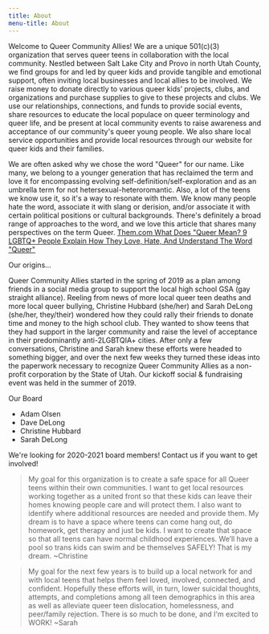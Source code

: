 ```yaml
---
title: About
menu-title: About
---
```


Welcome to Queer Community Allies! We are a unique 501(c)(3) organization that serves queer teens in collaboration with the local community. Nestled between Salt Lake City and Provo in north Utah County, we find groups for and led by queer kids and provide tangible and emotional support, often inviting local businesses and local allies to be involved. We raise money to donate directly to various queer kids’ projects, clubs, and organizations and purchase supplies to give to these projects and clubs. We use our relationships, connections, and funds to provide social events, share resources to educate the local populace on queer terminology and queer life, and be present at local community events to raise awareness and acceptance of our community's queer young people. We also share local service opportunities and provide local resources through our website for queer kids and their families.  

We are often asked why we chose the word "Queer" for our name. Like many, we belong to a younger generation that has reclaimed the term and love it for encompassing evolving self-definition/self-exploration and as an umbrella term for not hetersexual-heteroromantic. Also, a lot of the teens we know use it, so it's a way to resonate with them. We know many people hate the word, associate it with slang or derision, and/or associate it with certain political positions or cultural backgrounds. There's definitely a broad range of approaches to the word, and we love this article that shares many perspectives on the term Queer. [Them.com What Does "Queer Mean? 9 LGBTQ+ People Explain How They Love, Hate, And Understand The Word "Queer"](https://www.them.us/story/what-does-queer-mean?fbclid=IwAR2LvTTiZQzdT2C8sMjgEni4XBPKtmnjWGJaEgchX4gDFM1HIwrNQ5zgUf8) 


Our origins...

Queer Community Allies started in the spring of 2019 as a plan among friends in a social media group to support the local high school GSA (gay straight alliance). Reeling from news of more local queer teen deaths and more local queer bullying, Christine Hubbard (she/her) and Sarah DeLong (she/her, they/their) wondered how they could rally their friends to donate time and money to the high school club. They wanted to show teens that they had support in the larger community and raise the level of acceptance in their predominantly anti-2LGBTQIA+ cities. After only a few conversations, Christine and Sarah knew these efforts were headed to something bigger, and over the next few weeks they turned these ideas into the paperwork necessary to recognize Queer Community Allies as a non-profit corporation by the State of Utah. Our kickoff social & fundraising event was held in the summer of 2019.  

Our Board
- Adam Olsen
- Dave DeLong
- Christine Hubbard
- Sarah DeLong 

We're looking for 2020-2021 board members! Contact us if you want to get involved! 


> My goal for this organization is to create a safe space for all Queer teens within their own communities. I want to get local resources working together as a united front so that these kids can leave their homes knowing people care and will protect them. I also want to identify where additional resources are needed and provide them. My dream is to have a space where teens can come hang out, do homework, get therapy and just be kids. I want to create that space so that all teens can have normal childhood experiences. We’ll have a pool so trans kids can swim and be themselves SAFELY! That is my dream. ~Christine 

> My goal for the next few years is to build up a local network for and with local teens that helps them feel loved, involved, connected, and confident. Hopefully these efforts will, in turn, lower suicidal thoughts, attempts, and completions among all teen demographics in this area as well as alleviate queer teen dislocation, homelessness, and peer/family rejection. There is so much to be done, and I'm excited to WORK! ~Sarah 
